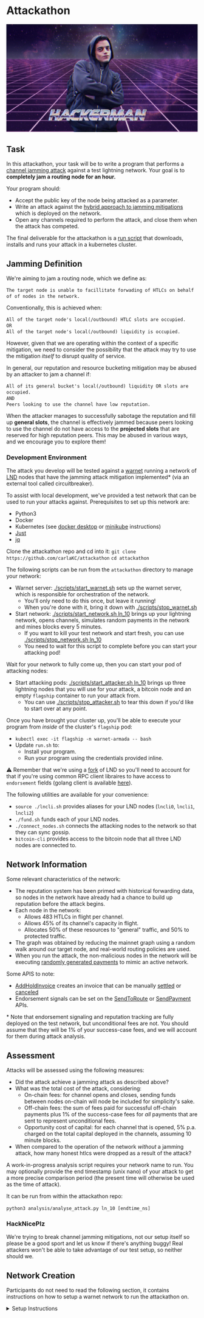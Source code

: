 # Attackathon

![image info](hackerman.jpg)

## Task 

In this attackathon, your task will be to write a program that performs
a [channel jamming attack](https://bitcoinops.org/en/topics/channel-jamming-attacks/) 
against a test lightning network. Your goal is to **completely jam a 
routing node for an hour.**

Your program should: 
- Accept the public key of the node being attacked as a parameter. 
- Write an attack against the [hybrid approach to jamming mitigations](https://research.chaincode.com/2022/11/15/unjamming-lightning/)
  which is deployed on the network.
- Open any channels required to perform the attack, and close them 
  when the attack has competed.

The final deliverable for the attackathon is a [run script](./setup/run.sh) 
that downloads, installs and runs your attack in a kubernetes cluster.

## Jamming Definition

We're aiming to jam a routing node, which we define as: 
```
The target node is unable to facillitate forwading of HTLCs on behalf 
of of nodes in the network.
```

Conventionally, this is achieved when:
```
All of the target node's local(/outbound) HTLC slots are occupied.
OR 
All of the target node's local(/outbound) liquidity is occupied.
```

However, given that we are operating within the context of a specific 
mitigation, we need to consider the possibility that the attack may 
try to use the mitigation _itself_ to disrupt quality of service.

In general, our reputation and resource bucketing mitigation may be 
abused by an attacker to jam a channel if: 
```
All of its general bucket's local(/outbound) liquidity OR slots are occupied.
AND
Peers looking to use the channel have low reputation.
```

When the attacker manages to successfully sabotage the reputation and 
fill up **general slots**, the channel is effectively jammed because 
peers looking to use the channel do not have access to the 
**projected slots** that are reserved for high reputation peers. This 
may be abused in various ways, and we encourage you to explore them!

### Development Environment

The attack you develop will be tested against a [warnet](https://warnet.dev/)
running a network of [LND](https://github.com/carlaKC/lnd/tree/attackathon) 
nodes that have the jamming attack mitigation implemented* (via an 
external tool called circuitbreaker).

To assist with local development, we've provided a test network that 
can be used to run your attacks against. Prerequisites to set up this 
network are: 
* Python3
* Docker
* Kubernetes (see [docker desktop](https://docs.docker.com/desktop/kubernetes/) or [minikube](https://minikube.sigs.k8s.io/docs/start/) instructions)
* [Just](https://github.com/casey/just)
* [jq](https://jqlang.github.io/jq)

Clone the attackathon repo and cd into it:
`git clone https://github.com/carlaKC/attackathon`
`cd attackathon`

The following scripts can be run from the `attackathon` directory to
manage your network:
* Warnet server: [./scripts/start_warnet.sh](./scripts/start_warnet.sh) 
  sets up the warnet server, which is responsible for orchestration of 
  the network. 
  * You'll only need to do this once, but leave it running!
  * When you're done with it, bring it down with 
    [./scripts/stop_warnet.sh](./scripts/stop_warnet.sh)
* Start network: [./scripts/start_network.sh ln_10](/.scripts/start_network.sh)
  brings up your lightning network, opens channels, simulates 
  random payments in the network and mines blocks every 5 minutes.
  * If you want to kill your test network and start fresh, you can 
    use [./scripts/stop_network.sh ln_10](./scripts/stop_network.sh)
  * You need to wait for this script to complete before you can start 
    your attacking pod!

Wait for your network to fully come up, then you can start your pod 
of attacking nodes:
* Start attacking pods: [./scripts/start_attacker.sh ln_10](./scripts/start_attacker.sh)
  brings up three lightning nodes that you will use for your attack, 
  a bitcoin node and an empty `flagship` container to run your attack 
  from.
  * You can use [./scripts/stop_attacker.sh](./scripts/stop_attacker.sh) 
    to tear this down if you'd like to start over at any point.

Once you have brought your cluster up, you'll be able to execute your 
program from *inside* of the cluster's `flagship` pod:
* `kubectl exec -it flagship -n warnet-armada -- bash`
* Update `run.sh` to:
  * Install your program.
  * Run your program using the credentials provided inline.

⚠️ Remember that we're using a [fork](https://github.com/carlaKC/lnd/tree/attackathon)
of LND so you'll need to account for that if you're using common RPC 
client libraires to have access to `endorsement` fields (golang client 
is available [here](https://github.com/carlaKC/lndclient/tree/attackathon)).

The following utilities are available for your convenience:
* `source ./lncli.sh` provides aliases for your LND nodes (`lncli0`, 
  `lncli1`, `lncli2`)
* `./fund.sh` funds each of your LND nodes.
* `./connect_nodes.sh` connects the attacking nodes to the network 
   so that they can sync gossip.
* `bitcoin-cli` provides access to the bitcoin node that all three 
  LND nodes are connected to.

## Network Information

Some relevant characteristics of the network: 
- The reputation system has been primed with historical forwarding 
  data, so nodes in the network have already had a chance to build 
  up reputation before the attack begins.
- Each node in the network: 
  - Allows 483 HTLCs in flight per channel.
  - Allows 45% of its channel's capacity in flight.
  - Allocates 50% of these resources to "general" traffic, and 50% to 
    protected traffic.
- The graph was obtained by reducing the mainnet graph using a 
  random walk around our target node, and real-world routing policies 
  are used.
- When you run the attack, the non-malicious nodes in the network will 
  be executing [randomly generated payments](https://simln.dev) to 
  mimic an active network.

Some APIS to note:
- [AddHoldInvoice](https://lightning.engineering/api-docs/api/lnd/invoices/add-hold-invoice)
  creates an invoice that can be manually [settled](https://lightning.engineering/api-docs/api/lnd/invoices/settle-invoice) 
  or [canceled](https://lightning.engineering/api-docs/api/lnd/invoices/cancel-invoice)
- Endorsement signals can be set on the [SendToRoute](https://lightning.engineering/api-docs/api/lnd/router/send-to-route-v2)
  or [SendPayment](https://lightning.engineering/api-docs/api/lnd/router/send-payment-v2)
  APIs.

\* Note that endorsement signaling and reputation tracking are fully 
deployed on the test network, but unconditional fees are not. You should
assume that they will be 1% of your success-case fees, and we will 
account for them during attack analysis.

## Assessment

Attacks will be assessed using the following measures:
- Did the attack achieve a jamming attack as described above?
- What was the total cost of the attack, considering:
  - On-chain fees: for channel opens and closes, sending funds between 
    nodes on-chain will node be included for simplicity's sake.
  - Off-chain fees: the sum of fees paid for successful off-chain 
    payments plus 1% of the success-case fees for *all* payments that 
    are sent to represent unconditional fees.
  - Opportunity cost of capital: for each channel that is opened, 5% 
    p.a. charged on the total capital deployed in the channels, 
    assuming 10 minute blocks.
- When compared to the operation of the network _without_ a jamming 
  attack, how many honest htlcs were dropped as a result of the attack?

A work-in-progress analysis script requires your network name to run. 
You may optionally provide the end timestamp (unix nano) of your 
attack to get a more precise comparison period (the present time will 
otherwise be used as the time of attack).

It can be run from within the attackathon repo:

`python3 analysis/analyse_attack.py ln_10 [endtime_ns]`

### HackNicePlz

We're trying to break channel jamming mitigations, not our setup itself
so please be a good sport and let us know if there's anything buggy! 
Real attackers won't be able to take advantage of our test setup, so 
neither should we.


## Network Creation

Participants do not need to read the following section, it contains 
instructions on how to setup a warnet network to run the attackathon 
on.

<details>
 <summary>Setup Instructions</summary>

### Network Setup
To get started, you will need to clone the following repos *in the same
working directory*:
1. [This repo](https://github.com/carlaKC/attackathon)
2. [Warnet](https://github.com/bitcoin-dev-project/warnet)
3. [SimLN](https://github.com/bitcoin-dev-project/sim-ln)
3. [Circuitbreaker](https://github.com/lightningequipment/circuitbreaker)

You will need to provide: 
1. A `json` file with the same format as LND's `describegraph` output 
  which describes the graph that you'd like to simulate.
2. The duration of time, expressed in seconds, that you'd like the 
  setup script to generate fake historical forwards for all the nodes 
  in the network for.
3. Manually add the alias of the node that you're attacking to 
  `attackathon/data/{network name}/target.txt` once this script has 
  run.

The setup script provided will generate all required files and docker 
images for you:
`./attackathon/setup/create_network.sh {path to json file} {duration in seconds}`

Note that you *must* run this from your directory containing `warnet`, 
`simln` and `circuitbreaker` because it moves between directories to 
achieve various tasks! The name that you give the `json` file is 
considered to be your `network_name`. 

Once the script has completed, check in any files that it generated and 
provide your students with the following: 
1. The `network_name` for your attackathon.
2. The attackathon repo (/branch) with all files checked in.

The script currently hardcodes the docker hub account for images to 
`carlakirkcohen` and tries to push to it, so you'll need to search and 
replace if you want to test the full flow.

#### Attacking Node with Reputation

A utility script is provided to add an attacking node to an existing 
graph. It will copy the `source_network`'s graph file, inserting an
attacking node that has the following channels:
- One direct channel with the target node (supplied in `target_pk`)
- Direct channels with the `N` largest nodes in the network that are *not*
  connected to the target node (where `N = node count / 10`).

`python3 attackathon/setup/add_attacking_node.py {source_network} {target_pk} {dest_network}`

This script can be used with `create_network` to generate an image that
has reputation history for the attacking node.

### Projected Revenue

You can also run a script to generate projected payment data for a 
given network. This may take a while, as it runs the simulator 10 times
to aggregate expected values over multiple runs (it is not perfectly
deterministic). This data is not currently checked into the repo to 
save space.

`./attackathon/setup/get_projections.sh <network name>`

</details>
